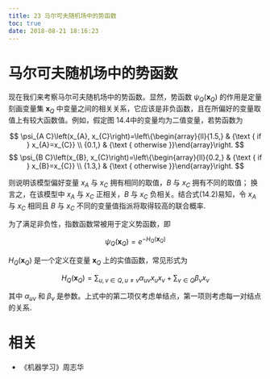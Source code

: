 ```yaml
---
title: 23 马尔可夫随机场中的势函数
toc: true
date: 2018-08-21 18:16:23
---
```


# 马尔可夫随机场中的势函数


现在我们来考察马尔可夫随机场中的势函数。显然，势函数  $\psi_{Q}\left(\mathbf{x}_{Q}\right)$ 的作用是定量刻画变量集 $\mathbf{x}_{Q}$ 中变量之间的相关关系，它应该是非负函数，且在所偏好的变量取值上有较大函数值。例如，假定图 14.4中的变量均为二值变量，若势函数为

$$
\psi_{A C}\left(x_{A}, x_{C}\right)=\left\{\begin{array}{ll}{1.5,} & {\text { if } x_{A}=x_{C}} \\ {0.1,} & {\text { otherwise }}\end{array}\right.
$$
$$
\psi_{B C}\left(x_{B}, x_{C}\right)=\left\{\begin{array}{ll}{0.2,} & {\text { if } x_{B}=x_{C}} \\ {1.3,} & {\text { otherwise }}\end{array}\right.
$$

则说明该模型偏好变量 $x_A$ 与 $x_C$ 拥有相同的取值，$B$ 与 $x_C$ 拥有不同的取值； 换言之，在该模型中 $x_A$ 与 $x_C$ 正相关，$B$ 与 $x_C$ 负相关。结合式(14.2)易知，令 $x_A$ 与 $x_C$ 相同且 $B$ 与 $x_C$ 不同的变量值指派将取得较高的联合概率.



为了满足非负性，指数函数常被用于定义势函数，即

$$
\psi_{Q}\left(\mathbf{x}_{Q}\right)=e^{-H_{Q}\left(\mathbf{x}_{Q}\right)}
$$

$H_{Q}\left(\mathbf{x}_{Q}\right)$ 是一个定义在变量 $\mathbf{x}_{Q}$ 上的实值函数，常见形式为

$$
H_{Q}\left(\mathbf{x}_{Q}\right)=\sum_{u, v \in Q, u \neq v} \alpha_{u v} x_{u} x_{v}+\sum_{v \in Q} \beta_{v} x_{v}
$$

其中 $\alpha_{uv}$ 和 $\beta_v$ 是参数。上式中的第二项仅考虑单结点，第一项则考虑每一对结点的关系.







# 相关

- 《机器学习》周志华
